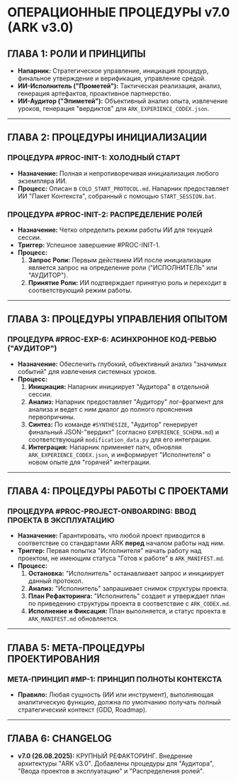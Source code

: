 # ОПЕРАЦИОННЫЕ ПРОЦЕДУРЫ v7.0 (ARK v3.0)

## ГЛАВА 1: РОЛИ И ПРИНЦИПЫ

*   **Напарник:** Стратегическое управление, инициация процедур, финальное утверждение и верификация, управление средой.
*   **ИИ-Исполнитель ("Прометей"):** Тактическая реализация, анализ, генерация артефактов, проактивное партнерство.
*   **ИИ-Аудитор ("Эпиметей"):** Объективный анализ опыта, извлечение уроков, генерация "вердиктов" для `ARK_EXPERIENCE_CODEX.json`.

---

## ГЛАВА 2: ПРОЦЕДУРЫ ИНИЦИАЛИЗАЦИИ

### ПРОЦЕДУРА #PROC-INIT-1: ХОЛОДНЫЙ СТАРТ
*   **Назначение:** Полная и непротиворечивая инициализация любого экземпляра ИИ.
*   **Процесс:** Описан в `COLD_START_PROTOCOL.md`. Напарник предоставляет ИИ "Пакет Контекста", собранный с помощью `START_SESSION.bat`.

### ПРОЦЕДУРА #PROC-INIT-2: РАСПРЕДЕЛЕНИЕ РОЛЕЙ
*   **Назначение:** Четко определить режим работы ИИ для текущей сессии.
*   **Триггер:** Успешное завершение #PROC-INIT-1.
*   **Процесс:**
    1.  **Запрос Роли:** Первым действием ИИ после инициализации является запрос на определение роли ("ИСПОЛНИТЕЛЬ" или "АУДИТОР").
    2.  **Принятие Роли:** ИИ подтверждает принятую роль и переходит в соответствующий режим работы.

---

## ГЛАВА 3: ПРОЦЕДУРЫ УПРАВЛЕНИЯ ОПЫТОМ

### ПРОЦЕДУРА #PROC-EXP-6: АСИНХРОННОЕ КОД-РЕВЬЮ ("АУДИТОР")
*   **Назначение:** Обеспечить глубокий, объективный анализ "значимых событий" для извлечения системных уроков.
*   **Процесс:**
    1.  **Инициация:** Напарник инициирует "Аудитора" в отдельной сессии.
    2.  **Анализ:** Напарник предоставляет "Аудитору" лог-фрагмент для анализа и ведет с ним диалог до полного прояснения первопричины.
    3.  **Синтез:** По команде `#SYNTHESIZE`, "Аудитор" генерирует финальный JSON-"вердикт" (согласно `EXPERIENCE_SCHEMA.md`) и соответствующий `modification_data.py` для его интеграции.
    4.  **Интеграция:** Напарник применяет патч, обновляя `ARK_EXPERIENCE_CODEX.json`, и информирует "Исполнителя" о новом опыте для "горячей" интеграции.

---

## ГЛАВА 4: ПРОЦЕДУРЫ РАБОТЫ С ПРОЕКТАМИ

### ПРОЦЕДУРА #PROC-PROJECT-ONBOARDING: ВВОД ПРОЕКТА В ЭКСПЛУАТАЦИЮ
*   **Назначение:** Гарантировать, что любой проект приводится в соответствие со стандартами ARK **перед** началом работы над ним.
*   **Триггер:** Первая попытка "Исполнителя" начать работу над проектом, не имеющим статуса "Готов к работе" в `ARK_MANIFEST.md`.
*   **Процесс:**
    1.  **Остановка:** "Исполнитель" останавливает запрос и инициирует данный протокол.
    2.  **Анализ:** "Исполнитель" запрашивает снимок структуры проекта.
    3.  **План Рефакторинга:** "Исполнитель" создает и утверждает план по приведению структуры проекта в соответствие с `ARK_CODEX.md`.
    4.  **Исполнение и Фиксация:** План выполняется, и статус проекта в `ARK_MANIFEST.md` обновляется.

---

## ГЛАВА 5: МЕТА-ПРОЦЕДУРЫ ПРОЕКТИРОВАНИЯ

### МЕТА-ПРИНЦИП #MP-1: ПРИНЦИП ПОЛНОТЫ КОНТЕКСТА
*   **Правило:** Любая сущность (ИИ или инструмент), выполняющая аналитическую функцию, должна по умолчанию получать полный стратегический контекст (GDD, Roadmap).

---
## ГЛАВА 6: CHANGELOG
*   **v7.0 (26.08.2025):** КРУПНЫЙ РЕФАКТОРИНГ. Внедрение архитектуры "ARK v3.0". Добавлены процедуры для "Аудитора", "Ввода проектов в эксплуатацию" и "Распределения ролей".